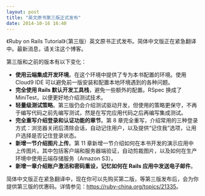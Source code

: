 ```yaml
---
layout: post
title: "英文原书第三版正式发布"
date: 2014-10-16 16:40
---
```


《Ruby on Rails Tutorial》（第三版）英文原书正式发布。简体中文版正在紧急翻译中。最新消息，请关注这个博客。

第三版和之前的版本有以下变化：

- **使用云端集成开发环境**。在这个环境中提供了专为本书配置的环境。使用 Cloud9 IDE 可以避免前一版安装和配置本地环境遇到的各种问题。
- **完全使用 Rails 默认开发工具栈**，避免一些额外的配置。RSpec 换成了 MiniTest，以便更好地介绍测试技术。
- **轻量级测试策略**。第三版仍会介绍测试驱动开发，但使用的策略更保守，不再于编写代码之前先编写测试，然是在写完应用代码之后再编写集成测试。
- **完全重写介绍登录和认证功能的章节**。第 8 章完全重写，介绍常用的三种登录方式：浏览器关闭后清除会话，自动记住用户，以及提供“记住我”选项，让用户选择是否记住登录状态。
- **新增一节介绍图片上传**。第 11 章新增一节介绍如何在本书开发的演示应用中上传图片。其中包括客户端和服务器端验证，自动剪裁图片，以及如何在生产环境中使用云端存储服务（Amazon S3）。
- **新增一章介绍账户激活和密码重设，记忆如何在 Rails 应用中发送电子邮件**。

简体中文版正在紧急翻译中，现在你可以先购买第二版，等第三版发布后，会为你提供第三版的优惠码。详情参见：<https://ruby-china.org/topics/21335>。
